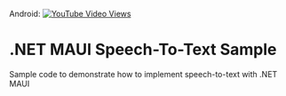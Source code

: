 Android: [![YouTube Video Views](https://img.shields.io/youtube/views/CI-Fx8_0oYo?style=social)](https://www.youtube.com/watch?v=CI-Fx8_0oYo&list=PLfbOp004UaYWu-meDkRN6_Y1verl96npI&index=1)

# .NET MAUI Speech-To-Text Sample
Sample code to demonstrate how to implement speech-to-text with .NET MAUI

